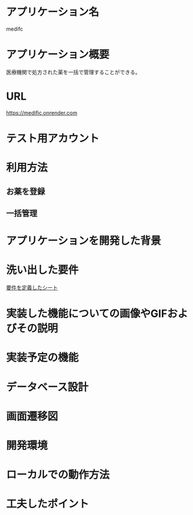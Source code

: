 # アプリケーション名
  medifc

# アプリケーション概要
  医療機関で処方された薬を一括で管理することができる。

# URL
  https://medific.onrender.com


# テスト用アカウント


# 利用方法
## お薬を登録

## 一括管理

# アプリケーションを開発した背景

# 洗い出した要件

  [要件を定義したシート](https://docs.google.com/spreadsheets/d/1qCrQWnB8uR3N32EXNyA5WtwEWnLSYknKky1auSK-2Tw/edit#gid=982722306)


# 実装した機能についての画像やGIFおよびその説明

# 実装予定の機能

# データベース設計

# 画面遷移図

# 開発環境

# ローカルでの動作方法

# 工夫したポイント








